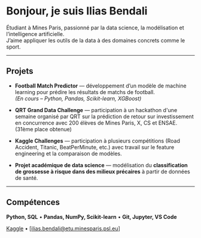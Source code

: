# Bonjour, je suis Ilias Bendali

Étudiant à Mines Paris, passionné par la data science, la modélisation et l’intelligence artificielle.  
J’aime appliquer les outils de la data à des domaines concrets comme le sport.

---

## Projets

- **Football Match Predictor** — développement d’un modèle de machine learning pour prédire les résultats de matchs de football.  
  *(En cours – Python, Pandas, Scikit-learn, XGBoost)*

- **QRT Grand Data Challenge** — participation à un hackathon d'une semaine organisé par QRT sur la prédiction de retour sur investissement en concurrence avec 200 élèves de Mines Paris, X, CS et ENSAE. (31ème place obtenue)

- **Kaggle Challenges** — participation à plusieurs compétitions (Road Accident, Titanic, BeatPerMinute, etc.) avec travail sur le feature engineering et la comparaison de modèles.

- **Projet académique de data science** — modélisation du **classification de grossesse à risque dans des milieux précaires** à partir de données de santé.  

---

## Compétences
**Python, SQL** • **Pandas, NumPy, Scikit-learn** • **Git, Jupyter, VS Code**  


[Kaggle](https://www.kaggle.com/iliasbendali) • [ilias.bendali@etu.minesparis.psl.eu]
